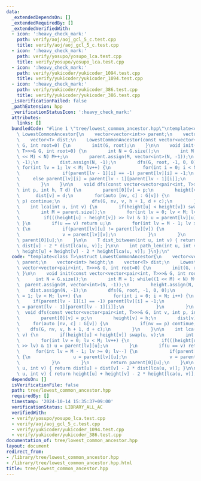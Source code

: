```yaml
---
data:
  _extendedDependsOn: []
  _extendedRequiredBy: []
  _extendedVerifiedWith:
  - icon: ':heavy_check_mark:'
    path: verify/aoj/aoj_gcl_5_c.test.cpp
    title: verify/aoj/aoj_gcl_5_c.test.cpp
  - icon: ':heavy_check_mark:'
    path: verify/yosupo/yosupo_lca.test.cpp
    title: verify/yosupo/yosupo_lca.test.cpp
  - icon: ':heavy_check_mark:'
    path: verify/yukicoder/yukicoder_1094.test.cpp
    title: verify/yukicoder/yukicoder_1094.test.cpp
  - icon: ':heavy_check_mark:'
    path: verify/yukicoder/yukicoder_386.test.cpp
    title: verify/yukicoder/yukicoder_386.test.cpp
  _isVerificationFailed: false
  _pathExtension: hpp
  _verificationStatusIcon: ':heavy_check_mark:'
  attributes:
    links: []
  bundledCode: "#line 1 \"tree/lowest_common_ancestor.hpp\"\ntemplate<class T>\nstruct\
    \ LowestCommonAncestor{\n    vector<vector<int>> parent;\n    vector<int> height;\n\
    \    vector<T> dist;\n    LowestCommonAncestor(const vector<vector<pair<int, T>>>&\
    \ G, int root=0) {\n        init(G, root);\n    }\n\n    void init(const vector<vector<pair<int,\
    \ T>>>& G, int root=0) {\n        int N = G.size();\n        int M = 1; while((1\
    \ << M) < N) M++;\n        parent.assign(M, vector<int>(N, -1));\n        height.assign(N,\
    \ -1);\n        dist.assign(N, -1);\n        dfs(G, root, -1, 0, 0);\n       \
    \ for(int lv = 1; lv < M; lv++) {\n            for(int i = 0; i < N; i++) {\n\
    \                if(parent[lv - 1][i] == -1) parent[lv][i] = -1;\n           \
    \     else parent[lv][i] = parent[lv - 1][parent[lv - 1][i]];\n            }\n\
    \        }\n    }\n\n    void dfs(const vector<vector<pair<int, T>>>& G, int v,\
    \ int p, int h, T d) {\n        parent[0][v] = p;\n        height[v] = h;\n  \
    \      dist[v] = d;\n        for(auto [nv, c] : G[v]) {\n            if(nv ==\
    \ p) continue;\n            dfs(G, nv, v, h + 1, d + c);\n        }\n    }\n\n\
    \    int lca(int u, int v) {\n        if(height[u] < height[v]) swap(u, v);\n\
    \        int M = parent.size();\n        for(int lv = 0; lv < M; lv++) {\n   \
    \         if(((height[u] - height[v]) >> lv) & 1) u = parent[lv][u];\n       \
    \ }\n        if(u == v) return u;\n        for(int lv = M - 1; lv >= 0; lv--)\
    \ {\n            if(parent[lv][u] != parent[lv][v]) {\n                u = parent[lv][u];\n\
    \                v = parent[lv][v];\n            }\n        }\n        return\
    \ parent[0][u];\n    }\n\n    T dist_bitween(int u, int v) { return dist[u] +\
    \ dist[v] - 2 * dist[lca(u, v)]; }\n\n    int path_len(int u, int v) { return\
    \ height[u] + height[v] - 2 * height[lca(u, v)]; }\n};\n"
  code: "template<class T>\nstruct LowestCommonAncestor{\n    vector<vector<int>>\
    \ parent;\n    vector<int> height;\n    vector<T> dist;\n    LowestCommonAncestor(const\
    \ vector<vector<pair<int, T>>>& G, int root=0) {\n        init(G, root);\n   \
    \ }\n\n    void init(const vector<vector<pair<int, T>>>& G, int root=0) {\n  \
    \      int N = G.size();\n        int M = 1; while((1 << M) < N) M++;\n      \
    \  parent.assign(M, vector<int>(N, -1));\n        height.assign(N, -1);\n    \
    \    dist.assign(N, -1);\n        dfs(G, root, -1, 0, 0);\n        for(int lv\
    \ = 1; lv < M; lv++) {\n            for(int i = 0; i < N; i++) {\n           \
    \     if(parent[lv - 1][i] == -1) parent[lv][i] = -1;\n                else parent[lv][i]\
    \ = parent[lv - 1][parent[lv - 1][i]];\n            }\n        }\n    }\n\n  \
    \  void dfs(const vector<vector<pair<int, T>>>& G, int v, int p, int h, T d) {\n\
    \        parent[0][v] = p;\n        height[v] = h;\n        dist[v] = d;\n   \
    \     for(auto [nv, c] : G[v]) {\n            if(nv == p) continue;\n        \
    \    dfs(G, nv, v, h + 1, d + c);\n        }\n    }\n\n    int lca(int u, int\
    \ v) {\n        if(height[u] < height[v]) swap(u, v);\n        int M = parent.size();\n\
    \        for(int lv = 0; lv < M; lv++) {\n            if(((height[u] - height[v])\
    \ >> lv) & 1) u = parent[lv][u];\n        }\n        if(u == v) return u;\n  \
    \      for(int lv = M - 1; lv >= 0; lv--) {\n            if(parent[lv][u] != parent[lv][v])\
    \ {\n                u = parent[lv][u];\n                v = parent[lv][v];\n\
    \            }\n        }\n        return parent[0][u];\n    }\n\n    T dist_bitween(int\
    \ u, int v) { return dist[u] + dist[v] - 2 * dist[lca(u, v)]; }\n\n    int path_len(int\
    \ u, int v) { return height[u] + height[v] - 2 * height[lca(u, v)]; }\n};\n"
  dependsOn: []
  isVerificationFile: false
  path: tree/lowest_common_ancestor.hpp
  requiredBy: []
  timestamp: '2024-10-14 15:35:37+09:00'
  verificationStatus: LIBRARY_ALL_AC
  verifiedWith:
  - verify/yosupo/yosupo_lca.test.cpp
  - verify/aoj/aoj_gcl_5_c.test.cpp
  - verify/yukicoder/yukicoder_1094.test.cpp
  - verify/yukicoder/yukicoder_386.test.cpp
documentation_of: tree/lowest_common_ancestor.hpp
layout: document
redirect_from:
- /library/tree/lowest_common_ancestor.hpp
- /library/tree/lowest_common_ancestor.hpp.html
title: tree/lowest_common_ancestor.hpp
---
```

